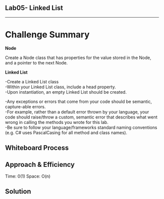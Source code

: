 ## Lab05- Linked List

---

# Challenge Summary
<!-- Description of the challenge -->

**Node**

Create a Node class that has properties for the value stored in the Node, and a pointer to the next Node.

**Linked List**

-Create a Linked List class<br>
-Within your Linked List class, include a head property.<br>
-Upon instantiation, an empty Linked List should be created.<br>

-Any exceptions or errors that come from your code should be semantic, capture-able errors.<br>
-For example, rather than a default error thrown by your language, your code should raise/throw a custom, semantic error that describes what went wrong in calling the methods you wrote for this lab.<br>
-Be sure to follow your language/frameworks standard naming conventions (e.g. C# uses PascalCasing for all method and class names).<br>

## Whiteboard Process
<!-- Embedded whiteboard image -->

## Approach & Efficiency
<!-- What approach did you take? Why? What is the Big O space/time for this approach? -->

Time: 0(1)
Space: O(n)

## Solution
<!-- Show how to run your code, and examples of it in action -->
